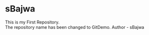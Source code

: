 # sBajwa
This is my First Repository.
<br>
The repository name has been changed to GitDemo.
Author - sBajwa
